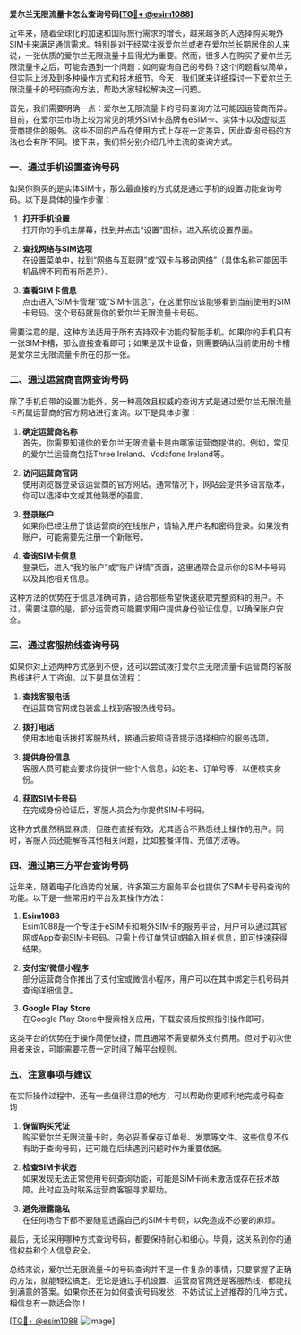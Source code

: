 **爱尔兰无限流量卡怎么查询号码[[TG💪+ @esim1088](https://t.me/s/esim1088)]**

近年来，随着全球化的加速和国际旅行需求的增长，越来越多的人选择购买境外SIM卡来满足通信需求。特别是对于经常往返爱尔兰或者在爱尔兰长期居住的人来说，一张优质的爱尔兰无限流量卡显得尤为重要。然而，很多人在购买了爱尔兰无限流量卡之后，可能会遇到一个问题：如何查询自己的号码？这个问题看似简单，但实际上涉及到多种操作方式和技术细节。今天，我们就来详细探讨一下爱尔兰无限流量卡的号码查询方法，帮助大家轻松解决这一问题。

首先，我们需要明确一点：爱尔兰无限流量卡的号码查询方法可能因运营商而异。目前，在爱尔兰市场上较为常见的境外SIM卡品牌有eSIM卡、实体卡以及虚拟运营商提供的服务。这些不同的产品在使用方式上存在一定差异，因此查询号码的方法也会有所不同。接下来，我们将分别介绍几种主流的查询方式。

### 一、通过手机设置查询号码

如果你购买的是实体SIM卡，那么最直接的方式就是通过手机的设置功能查询号码。以下是具体的操作步骤：

1. **打开手机设置**  
   打开你的手机主屏幕，找到并点击“设置”图标，进入系统设置界面。

2. **查找网络与SIM选项**  
   在设置菜单中，找到“网络与互联网”或“双卡与移动网络”（具体名称可能因手机品牌不同而有所差异）。

3. **查看SIM卡信息**  
   点击进入“SIM卡管理”或“SIM卡信息”，在这里你应该能够看到当前使用的SIM卡号码。这个号码就是你的爱尔兰无限流量卡号码。

需要注意的是，这种方法适用于所有支持双卡功能的智能手机。如果你的手机只有一张SIM卡槽，那么直接查看即可；如果是双卡设备，则需要确认当前使用的卡槽是爱尔兰无限流量卡所在的那一张。

### 二、通过运营商官网查询号码

除了手机自带的设置功能外，另一种高效且权威的查询方式是通过爱尔兰无限流量卡所属运营商的官方网站进行查询。以下是具体步骤：

1. **确定运营商名称**  
   首先，你需要知道你的爱尔兰无限流量卡是由哪家运营商提供的。例如，常见的爱尔兰运营商包括Three Ireland、Vodafone Ireland等。

2. **访问运营商官网**  
   使用浏览器登录该运营商的官方网站。通常情况下，网站会提供多语言版本，你可以选择中文或其他熟悉的语言。

3. **登录账户**  
   如果你已经注册了该运营商的在线账户，请输入用户名和密码登录。如果没有账户，可能需要先注册一个新账号。

4. **查询SIM卡信息**  
   登录后，进入“我的账户”或“账户详情”页面，这里通常会显示你的SIM卡号码以及其他相关信息。

这种方法的优势在于信息准确可靠，适合那些希望快速获取完整资料的用户。不过，需要注意的是，部分运营商可能要求用户提供身份验证信息，以确保账户安全。

### 三、通过客服热线查询号码

如果你对上述两种方式感到不便，还可以尝试拨打爱尔兰无限流量卡运营商的客服热线进行人工咨询。以下是具体流程：

1. **查找客服电话**  
   在运营商官网或包装盒上找到客服热线号码。

2. **拨打电话**  
   使用本地电话拨打客服热线，接通后按照语音提示选择相应的服务选项。

3. **提供身份信息**  
   客服人员可能会要求你提供一些个人信息，如姓名、订单号等，以便核实身份。

4. **获取SIM卡号码**  
   在完成身份验证后，客服人员会为你提供SIM卡号码。

这种方式虽然稍显麻烦，但胜在直接有效，尤其适合不熟悉线上操作的用户。同时，客服人员还能解答其他相关问题，比如套餐详情、充值方法等。

### 四、通过第三方平台查询号码

近年来，随着电子化趋势的发展，许多第三方服务平台也提供了SIM卡号码查询的功能。以下是一些常用的平台及其操作方法：

1. **Esim1088**  
   Esim1088是一个专注于eSIM卡和境外SIM卡的服务平台，用户可以通过其官网或App查询SIM卡号码。只需上传订单凭证或输入相关信息，即可快速获得结果。

2. **支付宝/微信小程序**  
   部分运营商合作推出了支付宝或微信小程序，用户可以在其中绑定手机号码并查询详细信息。

3. **Google Play Store**  
   在Google Play Store中搜索相关应用，下载安装后按照指引操作即可。

这类平台的优势在于操作简便快捷，而且通常不需要额外支付费用。但对于初次使用者来说，可能需要花费一定时间了解平台规则。

### 五、注意事项与建议

在实际操作过程中，还有一些值得注意的地方，可以帮助你更顺利地完成号码查询：

1. **保留购买凭证**  
   购买爱尔兰无限流量卡时，务必妥善保存订单号、发票等文件。这些信息不仅有助于查询号码，还可能在后续遇到问题时作为重要依据。

2. **检查SIM卡状态**  
   如果发现无法正常使用号码查询功能，可能是SIM卡尚未激活或存在技术故障。此时应及时联系运营商客服寻求帮助。

3. **避免泄露隐私**  
   在任何场合下都不要随意透露自己的SIM卡号码，以免造成不必要的麻烦。

最后，无论采用哪种方式查询号码，都要保持耐心和细心。毕竟，这关系到你的通信权益和个人信息安全。

总结来说，爱尔兰无限流量卡的号码查询并不是一件复杂的事情，只要掌握了正确的方法，就能轻松搞定。无论是通过手机设置、运营商官网还是客服热线，都能找到满意的答案。如果你还在为如何查询号码发愁，不妨试试上述推荐的几种方式，相信总有一款适合你！

[[TG💪+ @esim1088](https://t.me/s/esim1088) ![Image](https://i.postimg.cc/4NQfJmqS/Snipaste-2025-05-13-00-14-12.png)]